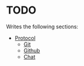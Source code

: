 # TODO

Writes the following sections:

* [Protocol](/protocol)
  * [Git](/protocol/git)
  * [Github](/protocol/github)
  * [Chat](/protocol/chat)

